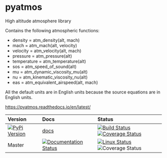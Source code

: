 # pyatmos
High altitude atmosphere library

Contains the following atmospheric functions:

- density = atm_density(alt, mach)
- mach = atm_mach(alt, velocity)
- velocity = atm_velocity(alt, mach)
- pressure = atm_pressure(alt)
- temperature = atm_temperature(alt)
- sos = atm_speed_of_sound(alt)
- mu = atm_dynamic_viscosity_mu(alt)
- nu = atm_kinematic_viscosity_nu(alt)
- eas = atm_equivalent_airspeed(alt, mach)

All the default units are in English units because the source equations
are in English units.

https://pyatmos.readthedocs.io/en/latest/

|  Version  | Docs  | Status |
| :--- 	  | :--- 	  | :--- 	  |
|  [![PyPi Version](https://img.shields.io/pypi/v/pyatmos.svg)](https://pypi.python.org/pypi/pyatmos) | [docs](http://pynastran.m4-engineering.com/1.1.0/) | [![Build Status](https://img.shields.io/travis/SteveDoyle2/pyatmos/v1.0.svg)](https://travis-ci.org/SteveDoyle2/pyatmos) [![Coverage Status](https://img.shields.io/coveralls/SteveDoyle2/pyatmos/v1.0.svg)](https://coveralls.io/github/SteveDoyle2/pyatmos?branch=v1.0) |
|   Master | [![Documentation Status](https://readthedocs.org/projects/pynastran-git/badge/?version=latest)](https://pyatmos-git.readthedocs.io/en/latest/?badge=latest) | [![Linux Status](https://img.shields.io/travis/SteveDoyle2/pyatmos/master.svg)](https://travis-ci.org/SteveDoyle2/pyatmos) ![Coverage Status](https://coveralls.io/repos/github/SteveDoyle2/pyatmos/badge.svg?branch=master) |
